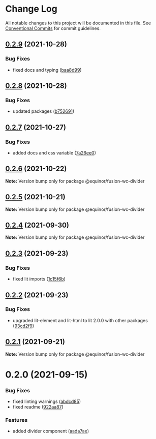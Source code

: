 # Change Log

All notable changes to this project will be documented in this file.
See [Conventional Commits](https://conventionalcommits.org) for commit guidelines.

## [0.2.9](https://github.com/equinor/fusion-web-components/compare/@equinor/fusion-wc-divider@0.2.8...@equinor/fusion-wc-divider@0.2.9) (2021-10-28)


### Bug Fixes

* fixed docs and typing ([baa8d99](https://github.com/equinor/fusion-web-components/commit/baa8d995094c8f4091193f4611210083bafde508))





## [0.2.8](https://github.com/equinor/fusion-web-components/compare/@equinor/fusion-wc-divider@0.2.7...@equinor/fusion-wc-divider@0.2.8) (2021-10-28)


### Bug Fixes

* updated packages ([b752691](https://github.com/equinor/fusion-web-components/commit/b75269105063dfbb150432bd86426e33d67ba869))





## [0.2.7](https://github.com/equinor/fusion-web-components/compare/@equinor/fusion-wc-divider@0.2.6...@equinor/fusion-wc-divider@0.2.7) (2021-10-27)


### Bug Fixes

* added docs and css variable ([7a26ee0](https://github.com/equinor/fusion-web-components/commit/7a26ee0359d9ce8442d08890388eac306b87d3f8))





## [0.2.6](https://github.com/equinor/fusion-web-components/compare/@equinor/fusion-wc-divider@0.2.5...@equinor/fusion-wc-divider@0.2.6) (2021-10-22)

**Note:** Version bump only for package @equinor/fusion-wc-divider





## [0.2.5](https://github.com/equinor/fusion-web-components/compare/@equinor/fusion-wc-divider@0.2.4...@equinor/fusion-wc-divider@0.2.5) (2021-10-21)

**Note:** Version bump only for package @equinor/fusion-wc-divider





## [0.2.4](https://github.com/equinor/fusion-web-components/compare/@equinor/fusion-wc-divider@0.2.3...@equinor/fusion-wc-divider@0.2.4) (2021-09-30)

**Note:** Version bump only for package @equinor/fusion-wc-divider





## [0.2.3](https://github.com/equinor/fusion-web-components/compare/@equinor/fusion-wc-divider@0.2.2...@equinor/fusion-wc-divider@0.2.3) (2021-09-23)


### Bug Fixes

* fixed lit imports ([1c15f6b](https://github.com/equinor/fusion-web-components/commit/1c15f6b865b9e43193942610f881ed1bc74a623c))





## [0.2.2](https://github.com/equinor/fusion-web-components/compare/@equinor/fusion-wc-divider@0.2.1...@equinor/fusion-wc-divider@0.2.2) (2021-09-23)


### Bug Fixes

* upgraded lit-element and lit-html to lit 2.0.0 with other packages ([93cd2f9](https://github.com/equinor/fusion-web-components/commit/93cd2f997d6045fd5ab69fe05ccee5acfa861ad7))





## [0.2.1](https://github.com/equinor/fusion-web-components/compare/@equinor/fusion-wc-divider@0.2.0...@equinor/fusion-wc-divider@0.2.1) (2021-09-21)

**Note:** Version bump only for package @equinor/fusion-wc-divider





# 0.2.0 (2021-09-15)


### Bug Fixes

* fixed linting warnings ([abdcd85](https://github.com/equinor/fusion-web-components/commit/abdcd8551d6a69f0caedbde6c3a83a1be0b60b2e))
* fixed readme ([922aa87](https://github.com/equinor/fusion-web-components/commit/922aa87225d138dacee534b5b685a73312086158))


### Features

* added divider component ([aada7ae](https://github.com/equinor/fusion-web-components/commit/aada7ae231a2da8baa70d93baabbac1328f12b7e))
